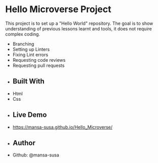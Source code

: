 # Hello Microverse Project
This project is to set up a "Hello World" repository. The goal is to show understanding of previous lessons learnt and tools, it does not require complex coding.
- Branching
- Setting up Linters
- Fixing Lint errors
- Requesting code reviews
- Requesting pull requests
- ## Built With
- Html
- Css
- ## Live Demo
- https://mansa-susa.github.io/Hello_Microverse/
- ## Author
- Github: @mansa-susa
